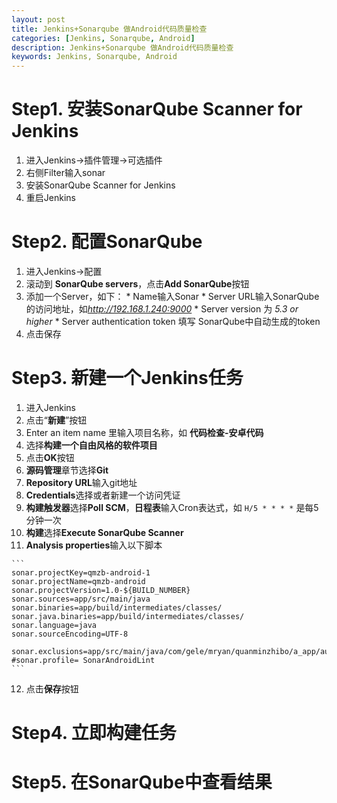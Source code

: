 ```yaml
---
layout: post
title: Jenkins+Sonarqube 做Android代码质量检查
categories: [Jenkins, Sonarqube, Android]
description: Jenkins+Sonarqube 做Android代码质量检查
keywords: Jenkins, Sonarqube, Android
---
```


# Step1. 安装SonarQube Scanner for Jenkins
  1. 进入Jenkins->插件管理->可选插件
  2. 右侧Filter输入sonar
  3. 安装SonarQube Scanner for Jenkins
  4. 重启Jenkins
 
# Step2. 配置SonarQube
  1. 进入Jenkins->配置
  2. 滚动到 **SonarQube servers**，点击**Add SonarQube**按钮
  3. 添加一个Server，如下：
    * Name输入Sonar
    * Server URL输入SonarQube的访问地址，如*http://192.168.1.240:9000*
    * Server version 为 *5.3 or higher*
    * Server authentication token 填写 SonarQube中自动生成的token
  4. 点击保存

# Step3. 新建一个Jenkins任务
  1. 进入Jenkins
  2. 点击“**新建**”按钮
  3. Enter an item name 里输入项目名称，如 **代码检查-安卓代码**
  4. 选择**构建一个自由风格的软件项目**
  5. 点击**OK**按钮
  6. **源码管理**章节选择**Git**
  7. **Repository URL**输入git地址
  8. **Credentials**选择或者新建一个访问凭证
  9. **构建触发器**选择**Poll SCM**，**日程表**输入Cron表达式，如
  		`H/5 * * * *`
  		是每5分钟一次
  10. **构建**选择**Execute SonarQube Scanner**
  11. **Analysis properties**输入以下脚本
	
	```
	sonar.projectKey=qmzb-android-1
	sonar.projectName=qmzb-android
	sonar.projectVersion=1.0-${BUILD_NUMBER}
	sonar.sources=app/src/main/java
	sonar.binaries=app/build/intermediates/classes/  
	sonar.java.binaries=app/build/intermediates/classes/
	sonar.language=java
	sonar.sourceEncoding=UTF-8
	
	sonar.exclusions=app/src/main/java/com/gele/mryan/quanminzhibo/a_app/authpack.java
	#sonar.profile= SonarAndroidLint 
	```

  12. 点击**保存**按钮
  
  


# Step4. 立即构建任务

# Step5. 在SonarQube中查看结果


